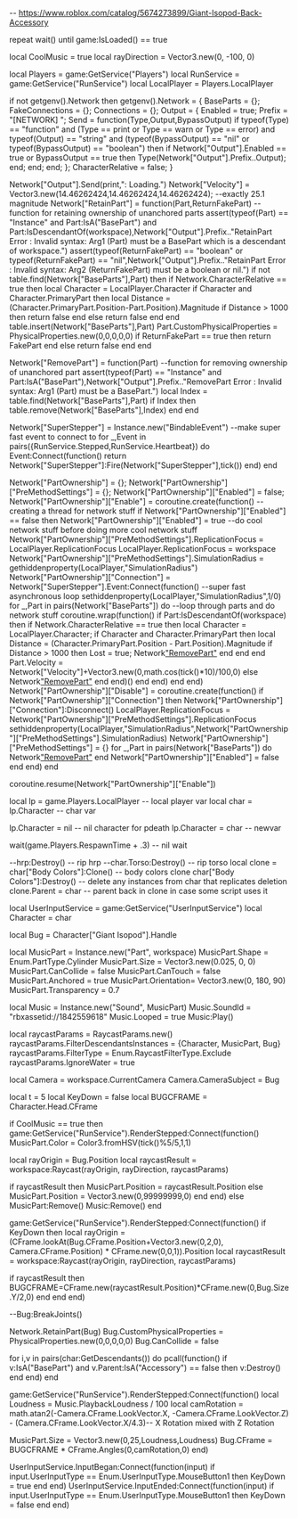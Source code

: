 -- https://www.roblox.com/catalog/5674273899/Giant-Isopod-Back-Accessory

repeat wait() until game:IsLoaded() == true

local CoolMusic = true
local rayDirection = Vector3.new(0, -100, 0)

local Players = game:GetService("Players")
local RunService = game:GetService("RunService")
local LocalPlayer = Players.LocalPlayer

if not getgenv().Network then
	getgenv().Network = {
		BaseParts = {};
		FakeConnections = {};
		Connections = {};
		Output = {
			Enabled = true;
			Prefix = "[NETWORK] ";
			Send = function(Type,Output,BypassOutput)
				if typeof(Type) == "function" and (Type == print or Type == warn or Type == error) and typeof(Output) == "string" and (typeof(BypassOutput) == "nil" or typeof(BypassOutput) == "boolean") then
					if Network["Output"].Enabled == true or BypassOutput == true then
						Type(Network["Output"].Prefix..Output);
					end;
				end;
			end;
		};
		CharacterRelative = false;
	}

   Network["Output"].Send(print,": Loading.")
	Network["Velocity"] = Vector3.new(14.46262424,14.46262424,14.46262424); --exactly 25.1 magnitude
	Network["RetainPart"] = function(Part,ReturnFakePart) --function for retaining ownership of unanchored parts
		assert(typeof(Part) == "Instance" and Part:IsA("BasePart") and Part:IsDescendantOf(workspace),Network["Output"].Prefix.."RetainPart Error : Invalid syntax: Arg1 (Part) must be a BasePart which is a descendant of workspace.")
		assert(typeof(ReturnFakePart) == "boolean" or typeof(ReturnFakePart) == "nil",Network["Output"].Prefix.."RetainPart Error : Invalid syntax: Arg2 (ReturnFakePart) must be a boolean or nil.")
		if not table.find(Network["BaseParts"],Part) then
			if Network.CharacterRelative == true then
				local Character = LocalPlayer.Character
				if Character and Character.PrimaryPart then
					local Distance = (Character.PrimaryPart.Position-Part.Position).Magnitude
					if Distance > 1000 then
						return false
					end
				else
					return false
				end
			end
			table.insert(Network["BaseParts"],Part)
			Part.CustomPhysicalProperties = PhysicalProperties.new(0,0,0,0,0)
			if ReturnFakePart == true then
				return FakePart
			end
		else
			return false
		end
	end

Network["RemovePart"] = function(Part) --function for removing ownership of unanchored part
		assert(typeof(Part) == "Instance" and Part:IsA("BasePart"),Network["Output"].Prefix.."RemovePart Error : Invalid syntax: Arg1 (Part) must be a BasePart.")
		local Index = table.find(Network["BaseParts"],Part)
		if Index then
			table.remove(Network["BaseParts"],Index)
		end
	end

Network["SuperStepper"] = Instance.new("BindableEvent") --make super fast event to connect to
	for _,Event in pairs({RunService.Stepped,RunService.Heartbeat}) do
		Event:Connect(function()
			return Network["SuperStepper"]:Fire(Network["SuperStepper"],tick())
		end)
	end

Network["PartOwnership"] = {};
	Network["PartOwnership"]["PreMethodSettings"] = {};
	Network["PartOwnership"]["Enabled"] = false;
	Network["PartOwnership"]["Enable"] = coroutine.create(function() --creating a thread for network stuff
		if Network["PartOwnership"]["Enabled"] == false then
			Network["PartOwnership"]["Enabled"] = true --do cool network stuff before doing more cool network stuff
			Network["PartOwnership"]["PreMethodSettings"].ReplicationFocus = LocalPlayer.ReplicationFocus
			LocalPlayer.ReplicationFocus = workspace
			Network["PartOwnership"]["PreMethodSettings"].SimulationRadius = gethiddenproperty(LocalPlayer,"SimulationRadius")
			Network["PartOwnership"]["Connection"] = Network["SuperStepper"].Event:Connect(function() --super fast asynchronous loop
				sethiddenproperty(LocalPlayer,"SimulationRadius",1/0)
				for _,Part in pairs(Network["BaseParts"]) do --loop through parts and do network stuff
					coroutine.wrap(function()
						if Part:IsDescendantOf(workspace) then
							if Network.CharacterRelative == true then
								local Character = LocalPlayer.Character;
								if Character and Character.PrimaryPart then
									local Distance = (Character.PrimaryPart.Position - Part.Position).Magnitude
									if Distance > 1000 then
										Lost = true;
										Network["RemovePart"](Part)
									end
								end
							end
							Part.Velocity = Network["Velocity"]+Vector3.new(0,math.cos(tick()*10)/100,0)
						else
							Network["RemovePart"](Part)
						end
					end)()
				end
			end)
		end
	end)
	Network["PartOwnership"]["Disable"] = coroutine.create(function()
		if Network["PartOwnership"]["Connection"] then
			Network["PartOwnership"]["Connection"]:Disconnect()
			LocalPlayer.ReplicationFocus = Network["PartOwnership"]["PreMethodSettings"].ReplicationFocus
			sethiddenproperty(LocalPlayer,"SimulationRadius",Network["PartOwnership"]["PreMethodSettings"].SimulationRadius)
			Network["PartOwnership"]["PreMethodSettings"] = {}
			for _,Part in pairs(Network["BaseParts"]) do
				Network["RemovePart"](Part)
			end
			Network["PartOwnership"]["Enabled"] = false
		end
	end)
end

coroutine.resume(Network["PartOwnership"]["Enable"])

local lp = game.Players.LocalPlayer -- local player var
local char = lp.Character -- char var

lp.Character = nil -- nil character for pdeath
lp.Character = char -- newvar

wait(game.Players.RespawnTime + .3) -- nil wait

--hrp:Destroy() -- rip hrp
--char.Torso:Destroy() -- rip torso
local clone = char["Body Colors"]:Clone() -- body colors clone
char["Body Colors"]:Destroy() -- delete any instances from char that replicates deletion
clone.Parent = char -- parent back in clone in case some script uses it



local UserInputService = game:GetService("UserInputService")
local Character = char

local Bug = Character["Giant Isopod"].Handle

local MusicPart = Instance.new("Part", workspace)
MusicPart.Shape = Enum.PartType.Cylinder
MusicPart.Size = Vector3.new(0.025, 0, 0)
MusicPart.CanCollide = false
MusicPart.CanTouch = false
MusicPart.Anchored = true
MusicPart.Orientation= Vector3.new(0, 180, 90)
MusicPart.Transparency = 0.7

local Music = Instance.new("Sound", MusicPart)
Music.SoundId = "rbxassetid://1842559618"
Music.Looped = true
Music:Play()

local raycastParams = RaycastParams.new()
raycastParams.FilterDescendantsInstances = {Character, MusicPart, Bug}
raycastParams.FilterType = Enum.RaycastFilterType.Exclude
raycastParams.IgnoreWater = true

local Camera = workspace.CurrentCamera
Camera.CameraSubject = Bug

local t = 5
local KeyDown = false
local BUGCFRAME = Character.Head.CFrame

if CoolMusic == true then
	game:GetService("RunService").RenderStepped:Connect(function()
		MusicPart.Color = Color3.fromHSV(tick()%5/5,1,1) 

local rayOrigin = Bug.Position 
		local raycastResult = workspace:Raycast(rayOrigin, rayDirection, raycastParams)

if raycastResult then
			MusicPart.Position = raycastResult.Position
		else
			MusicPart.Position = Vector3.new(0,99999999,0)
		end
	end)
else
	MusicPart:Remove()
	Music:Remove()
end

game:GetService("RunService").RenderStepped:Connect(function()
	if KeyDown then
		local rayOrigin = (CFrame.lookAt(Bug.CFrame.Position+Vector3.new(0,2,0), Camera.CFrame.Position) * CFrame.new(0,0,1)).Position
		local raycastResult = workspace:Raycast(rayOrigin, rayDirection, raycastParams)

if raycastResult then
			BUGCFRAME=CFrame.new(raycastResult.Position)*CFrame.new(0,Bug.Size.Y/2,0)
		end
	end
end)

--Bug:BreakJoints()

Network.RetainPart(Bug)
Bug.CustomPhysicalProperties = PhysicalProperties.new(0,0,0,0,0)
Bug.CanCollide = false

for i,v in pairs(char:GetDescendants()) do
    pcall(function()
        if v:IsA("BasePart") and v.Parent:IsA("Accessory") == false then
    		v:Destroy()
    	end
    end)
end

game:GetService("RunService").RenderStepped:Connect(function()
	local Loudness = Music.PlaybackLoudness / 100
	local camRotation = math.atan2(-Camera.CFrame.LookVector.X, -Camera.CFrame.LookVector.Z) - (Camera.CFrame.LookVector.X/4.3)-- X Rotation mixed with Z Rotation

MusicPart.Size = Vector3.new(0,25,Loudness,Loudness)
	Bug.CFrame = BUGCFRAME * CFrame.Angles(0,camRotation,0)
end)


UserInputService.InputBegan:Connect(function(input)
	if input.UserInputType == Enum.UserInputType.MouseButton1 then
		KeyDown = true
	end
end)
UserInputService.InputEnded:Connect(function(input)
	if input.UserInputType == Enum.UserInputType.MouseButton1 then
		KeyDown = false
	end
end)

